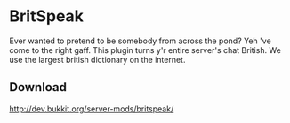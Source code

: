 # **BritSpeak** #

Ever wanted to pretend to be somebody from across the pond? Yeh 've come to the right gaff. This plugin turns y'r entire server's chat British. We use the largest british dictionary on the internet. 

## Download ##

http://dev.bukkit.org/server-mods/britspeak/
